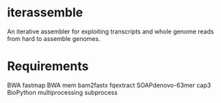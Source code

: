 # iterassemble
An iterative assembler for exploiting transcripts and whole genome reads from hard to assemble genomes.

# Requirements
BWA fastmap
BWA mem
bam2fastx
fqextract
SOAPdenovo-63mer
cap3
BioPython
multiprocessing
subprocess
